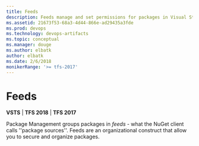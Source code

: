 ```yaml
---
title: Feeds
description: Feeds manage and set permissions for packages in Visual Studio Team Services or Team Foundation Server
ms.assetid: 21673f53-68a3-4d44-866e-ad29435a3fde
ms.prod: devops
ms.technology: devops-artifacts
ms.topic: conceptual
ms.manager: douge
ms.author: elbatk
author: elbatk
ms.date: 2/6/2018
monikerRange: '>= tfs-2017'
---
```


 

# Feeds

**VSTS** | **TFS 2018** | **TFS 2017**

Package Management groups packages in *feeds* - what the NuGet client calls ''package sources''. Feeds are an organizational construct that allow you to secure and organize packages.
